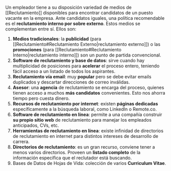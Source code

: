 Un empleador tiene a su disposición variedad de medios de [[Reclutamiento]] disponibles para encontrar candidatos de un puesto vacante en la empresa. Ante candidatos iguales, una política recomendable es el **reclutamiento interno por sobre externo**. Estos medios se complementan entre sí. Ellos son:

1. **Medios tradicionales**: la **publicidad** (para [[Reclutamiento#Reclutamiento Externo|reclutamiento externo]]) o las **promociones** (para [[Reclutamiento#Reclutamiento Interno|reclutamiento interno]]) son un punto de partida convencional.
2. **Software de reclutamiento y base de datos**: sirve cuando hay multiplicidad de posiciones para **acelerar** el proceso entero, teniendo fácil acceso a un listado de todos los aspirantes.
3. **Reclutamiento vía email**: muy **popular** pero se debe evitar emails duplicados y descartar direcciones de correo inválidas.
4. **Asesor**: una **agencia** de reclutamiento se encarga del proceso, quienes tienen acceso a muchos **más candidatos** convenientes. Esto nos ahorra tiempo pero cuesta dinero.
5. **Recursos de reclutamiento por internet**: existen **páginas dedicadas** específicamente a la búsqueda laboral, como LinkedIn o Remote.co.
6. **Software de reclutamiento en línea**: permite a una compañía construir **su propio sitio web** de reclutamiento para manejar los empleados anticipados, CVs, etc.
7. **Herramientas de reclutamiento en línea**: existe infinidad de directorios de reclutamiento en internet para distintos intereses de desarrollo de carrera.
8. **Directorios de reclutamiento**: es un gran recurso, conviene tener a menos varios directorios. Proveen un **listado completo** de la información específica que el reclutador está buscando.
9. Bases de Datos de Hojas de Vida: colección de varios **Curriculum Vitae**.
